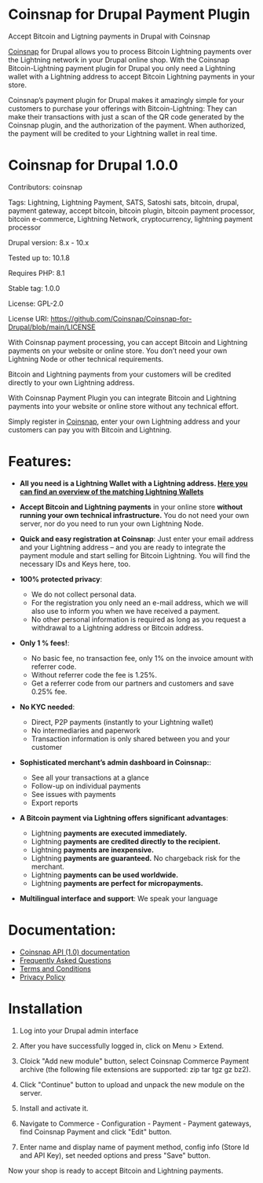 # Coinsnap for Drupal Payment Plugin

Accept Bitcoin and Ligtning payments in Drupal with Coinsnap 

[Coinsnap](https://coinsnap.io/en/) for Drupal allows you to process Bitcoin Lightning payments over the Lightning network in your Drupal online shop. 
With the Coinsnap Bitcoin-Lightning payment plugin for Drupal you only need a Lightning wallet with a Lightning address to accept Bitcoin Lightning payments in your store.

Coinsnap’s payment plugin for Drupal makes it amazingly simple for your customers to purchase your offerings with Bitcoin-Lightning: They can make their transactions with just a scan of the QR code generated by the Coinsnap plugin, and the authorization of the payment. 
When authorized, the payment will be credited to your Lightning wallet in real time.

# Coinsnap for Drupal 1.0.0 #

Contributors: coinsnap

Tags: Lightning, Lightning Payment, SATS, Satoshi sats, bitcoin, drupal, payment gateway, accept bitcoin, bitcoin plugin, bitcoin payment processor, bitcoin e-commerce, Lightning Network, cryptocurrency, lightning payment processor

Drupal version: 8.x - 10.x

Tested up to: 10.1.8

Requires PHP: 8.1

Stable tag: 1.0.0

License: GPL-2.0

License URI: https://github.com/Coinsnap/Coinsnap-for-Drupal/blob/main/LICENSE

With Coinsnap payment processing, you can accept Bitcoin and Lightning payments on your website or online store. You don’t need your own Lightning Node or other technical requirements.

Bitcoin and Lightning payments from your customers will be credited directly to your own Lightning address.

With Coinsnap Payment Plugin you can integrate Bitcoin and Lightning payments into your website or online store without any technical effort.

Simply register in [Coinsnap](https://app.coinsnap.io/), enter your own Lightning address and your customers can pay you with Bitcoin and Lightning.


# Features: #

* **All you need is a Lightning Wallet with a Lightning address. [Here you can find an overview of the matching Lightning Wallets](https://coinsnap.io/en/lightning-wallet-with-lightning-address/)**

* **Accept Bitcoin and Lightning payments** in your online store **without running your own technical infrastructure.** You do not need your own server, nor do you need to run your own Lightning Node.

* **Quick and easy registration at Coinsnap**: Just enter your email address and your Lightning address – and you are ready to integrate the payment module and start selling for Bitcoin Lightning. You will find the necessary IDs and Keys here, too.

* **100% protected privacy**:
    * We do not collect personal data.
    * For the registration you only need an e-mail address, which we will also use to inform you when we have received a payment.
    * No other personal information is required as long as you request a withdrawal to a Lightning address or Bitcoin address.

* **Only 1 % fees!**:
    * No basic fee, no transaction fee, only 1% on the invoice amount with referrer code.
    * Without referrer code the fee is 1.25%.
    * Get a referrer code from our partners and customers and save 0.25% fee.

* **No KYC needed**:
    * Direct, P2P payments (instantly to your Lightning wallet)
    * No intermediaries and paperwork
    * Transaction information is only shared between you and your customer

* **Sophisticated merchant’s admin dashboard in Coinsnap:**:
    * See all your transactions at a glance
    * Follow-up on individual payments
    * See issues with payments
    * Export reports

* **A Bitcoin payment via Lightning offers significant advantages**:
    * Lightning **payments are executed immediately.**
    * Lightning **payments are credited directly to the recipient.**
    * Lightning **payments are inexpensive.**
    * Lightning **payments are guaranteed.** No chargeback risk for the merchant.
    * Lightning **payments can be used worldwide.**
    * Lightning **payments are perfect for micropayments.**

* **Multilingual interface and support**: We speak your language


# Documentation: #

* [Coinsnap API (1.0) documentation](https://docs.coinsnap.io/)
* [Frequently Asked Questions](https://coinsnap.io/en/faq/) 
* [Terms and Conditions](https://coinsnap.io/en/general-terms-and-conditions/)
* [Privacy Policy](https://coinsnap.io/en/privacy/)

# Installation #

1. Log into your Drupal admin interface

2. After you have successfully logged in, click on Menu > Extend.

3. Cloick "Add new module" button, select Coinsnap Commerce Payment archive (the following file extensions are supported: zip tar tgz gz bz2).

4. Click "Continue" button to upload and unpack the new module on the server.

5. Install and activate it.

6. Navigate to Commerce - Configuration - Payment - Payment gateways, find Coinsnap Payment and click "Edit" button.

7. Enter name and display name of payment method, config info (Store Id and API Key), set needed options and press "Save" button. 

Now your shop is ready to accept Bitcoin and Lightning payments.

	

